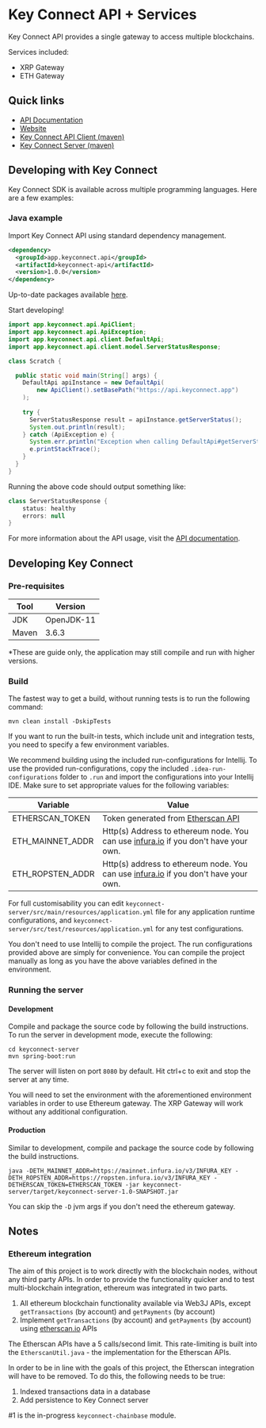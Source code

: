 # Key Connect API + Services

Key Connect API provides a single gateway to access multiple blockchains.

Services included:

* XRP Gateway
* ETH Gateway

## Quick links

* [API Documentation](docs/api/README.md)
* [Website](https://keyconnect.app/)
* [Key Connect API Client (maven)](https://mvnrepository.com/artifact/app.keyconnect.api/keyconnect-api)
* [Key Connect Server (maven)](https://mvnrepository.com/artifact/app.keyconnect/keyconnect-server)

## Developing with Key Connect

Key Connect SDK is available across multiple programming languages. Here are a few examples:

### Java example

Import Key Connect API using standard dependency management.

```xml
<dependency>
  <groupId>app.keyconnect.api</groupId>
  <artifactId>keyconnect-api</artifactId>
  <version>1.0.0</version>
</dependency> 
```

Up-to-date packages available [here](https://search.maven.org/search?q=g:app.keyconnect).

Start developing!

```java
import app.keyconnect.api.ApiClient;
import app.keyconnect.api.ApiException;
import app.keyconnect.api.client.DefaultApi;
import app.keyconnect.api.client.model.ServerStatusResponse;

class Scratch {

  public static void main(String[] args) {
    DefaultApi apiInstance = new DefaultApi(
        new ApiClient().setBasePath("https://api.keyconnect.app")
    );
    
    try {
      ServerStatusResponse result = apiInstance.getServerStatus();
      System.out.println(result);
    } catch (ApiException e) {
      System.err.println("Exception when calling DefaultApi#getServerStatus");
      e.printStackTrace();
    }
  }
}
```

Running the above code should output something like:

```java
class ServerStatusResponse {
    status: healthy
    errors: null
}
```

For more information about the API usage, visit the [API documentation](https://www.keyconnect.app/api-docs/index.html).

## Developing Key Connect

### Pre-requisites

| Tool | Version |
| ---- | ------- |
| JDK | OpenJDK-11 |
| Maven | 3.6.3 |

*These are guide only, the application may still compile and run with higher versions.

### Build

The fastest way to get a build, without running tests is to run the following command:

```shell script
mvn clean install -DskipTests
```

If you want to run the built-in tests, which include unit and integration tests, you need to specify a few environment variables. 

We recommend building using the included run-configurations for Intellij. To use the provided run-configurations, copy the included `.idea-run-configurations` folder to `.run` and import the configurations into your Intellij IDE. Make sure to set appropriate values for the following variables:

| Variable | Value |
| --------- | ---- |
| ETHERSCAN_TOKEN | Token generated from [Etherscan API](https://etherscan.io/myapikey) |
| ETH_MAINNET_ADDR | Http(s) Address to ethereum node. You can use [infura.io](ETH_MAINNET_ADDR) if you don't have your own. |
| ETH_ROPSTEN_ADDR | Http(s) address to ethereum node. You can use [infura.io](ETH_MAINNET_ADDR) if you don't have your own. |

For full customisability you can edit `keyconnect-server/src/main/resources/application.yml` file for any application runtime configurations, and `keyconnect-server/src/test/resources/application.yml` for any test configurations.

You don't need to use Intellij to compile the project. The run configurations provided above are simply for convenience. You can compile the project manually as long as you have the above variables defined in the environment.

### Running the server

#### Development

Compile and package the source code by following the build instructions. To run the server in development mode, execute the following:

```shell script
cd keyconnect-server
mvn spring-boot:run
```

The server will listen on port `8080` by default. Hit ctrl+c to exit and stop the server at any time.

You will need to set the environment with the aforementioned environment variables in order to use Ethereum gateway. The XRP Gateway will work without any additional configuration.

#### Production

Similar to development, compile and package the source code by following the build instructions.

```shell script
java -DETH_MAINNET_ADDR=https://mainnet.infura.io/v3/INFURA_KEY -DETH_ROPSTEN_ADDR=https://ropsten.infura.io/v3/INFURA_KEY -DETHERSCAN_TOKEN=ETHERSCAN_TOKEN -jar keyconnect-server/target/keyconnect-server-1.0-SNAPSHOT.jar 
```

You can skip the `-D` jvm args if you don't need the ethereum gateway.

## Notes

### Ethereum integration

The aim of this project is to work directly with the blockchain nodes, without any third party APIs. In order to provide the functionality quicker and to test multi-blockchain integration, ethereum was integrated in two parts. 

1. All ethereum blockchain functionality available via Web3J APIs, except `getTransactions` (by account) and `getPayments` (by account)
2. Implement `getTransactions` (by account) and `getPayments` (by account) using [etherscan.io](https://etherscan.io/) APIs

The Etherscan APIs have a 5 calls/second limit. This rate-limiting is built into the `EtherscanUtil.java` - the implementation for the Etherscan APIs.

In order to be in line with the goals of this project, the Etherscan integration will have to be removed. To do this, the following needs to be true:

1. Indexed transactions data in a database
2. Add persistence to Key Connect server

\#1 is the in-progress `keyconnect-chainbase` module.

